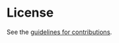 # License

See the
[guidelines for contributions](https://github.com/intarchboard/covid19-workshop/blob/master/CONTRIBUTING.md).

